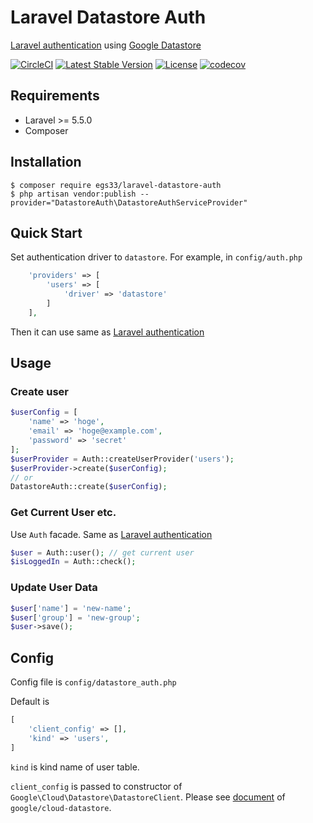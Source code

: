 # Laravel Datastore Auth
[Laravel authentication](https://laravel.com/docs/master/authentication) using [Google Datastore](https://cloud.google.com/datastore/docs/)

[![CircleCI](https://circleci.com/gh/egs33/laravel-datastore-auth.svg?style=shield)](https://circleci.com/gh/egs33/laravel-datastore-auth)
[![Latest Stable Version](https://poser.pugx.org/egs33/laravel-datastore-auth/v/stable)](https://packagist.org/packages/egs33/laravel-datastore-auth)
[![License](https://poser.pugx.org/egs33/laravel-datastore-auth/license)](https://packagist.org/packages/egs33/laravel-datastore-auth)
[![codecov](https://codecov.io/gh/egs33/laravel-datastore-auth/branch/master/graph/badge.svg)](https://codecov.io/gh/egs33/laravel-datastore-auth)

## Requirements

- Laravel >= 5.5.0
- Composer

## Installation

    $ composer require egs33/laravel-datastore-auth
    $ php artisan vendor:publish --provider="DatastoreAuth\DatastoreAuthServiceProvider"

## Quick Start

Set authentication driver to `datastore`. 
For example, in `config/auth.php`
```php
    'providers' => [
        'users' => [
            'driver' => 'datastore'
        ]
    ],
```

Then it can use same as [Laravel authentication](https://laravel.com/docs/5.7/authentication)

## Usage

### Create user
```php
$userConfig = [
    'name' => 'hoge',
    'email' => 'hoge@example.com',
    'password' => 'secret'
];
$userProvider = Auth::createUserProvider('users');
$userProvider->create($userConfig);
// or
DatastoreAuth::create($userConfig);
```

### Get Current User etc.
Use `Auth` facade.
Same as [Laravel authentication](https://laravel.com/docs/5.7/authentication)
```php
$user = Auth::user(); // get current user
$isLoggedIn = Auth::check();
```

### Update User Data
```php
$user['name'] = 'new-name';
$user['group'] = 'new-group';
$user->save();
```

## Config

Config file is `config/datastore_auth.php`

Default is
```php
[
    'client_config' => [],
    'kind' => 'users',
]
```
`kind` is kind name of user table.

`client_config` is passed to constructor of `Google\Cloud\Datastore\DatastoreClient`.
Please see [document](https://googleapis.github.io/google-cloud-php/#/docs/cloud-datastore/v1.7.0/datastore/datastoreclient) of `google/cloud-datastore`.
